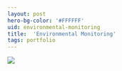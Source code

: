 ```yaml
---
layout: post
hero-bg-color: '#FFFFFF'
uid: environmental-monitoring
title:  'Environmental Monitoring'
tags: portfolio
---
```


<a href="{{ site.url }}/images/thumbs/environmental-monitoring.jpg">
<img src = "{{ site.url }}/images/thumbs/environmental-monitoring.jpg">
</a>